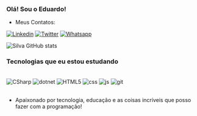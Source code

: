 
### Olá! Sou o Eduardo!
- Meus Contatos:

[![Linkedin](https://img.shields.io/badge/LinkedIn-0077B5?style=for-the-badge&logo=linkedin&logoColor=white)](https://www.linkedin.com/in/eduardo-da-silva023/) [![Twitter](https://img.shields.io/badge/Twitter-1DA1F2?style=for-the-badge&logo=twitter&logoColor=white)](https://twitter.com/Eduardo_devJ)
[![Whatsapp](https://img.shields.io/badge/WhatsApp-25D366?style=for-the-badge&logo=whatsapp&logoColor=white)](https://wa.me/5511910445357)

![Silva GitHub stats](https://github-readme-stats.vercel.app/api?username=Edu023&show_icons=true&theme=dark)


### Tecnologias que eu estou estudando 

<div style="display: inline_block"><br>
  <img align="center" alt="CSharp" src="https://img.shields.io/badge/C%23-239120?style=for-the-badge&logo=c-sharp&logoColor=white" \>
  <img align="center" alt="dotnet" src="https://img.shields.io/badge/.NET-5C2D91?style=for-the-badge&logo=.net&logoColor=white" \>
  <img align="center" alt="HTML5" src="https://img.shields.io/badge/HTML5-E34F26?style=for-the-badge&logo=html5&logoColor=white" \>
  <img align="center" alt="css" src="https://img.shields.io/badge/CSS3-1572B6?style=for-the-badge&logo=css3&logoColor=white" \>
  <img align="center" alt="js" src="https://img.shields.io/badge/JavaScript-F7DF1E?style=for-the-badge&logo=javascript&logoColor=black" \>
  <img align="center" alt="git" src="https://img.shields.io/badge/GIT-E44C30?style=for-the-badge&logo=git&logoColor=white" \>
</div><br/>

- Apaixonado por tecnologia, educação e as coisas incríveis que posso fazer com a programação!

